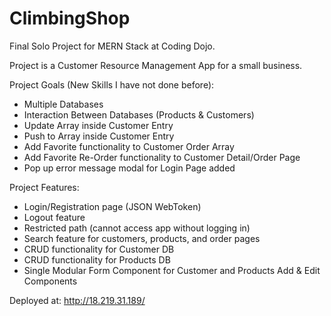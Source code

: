 # ClimbingShop

Final Solo Project for MERN Stack at Coding Dojo. <br />

Project is a Customer Resource Management App for a small business. <br />

Project Goals (New Skills I have not done before):
- Multiple Databases
- Interaction Between Databases (Products & Customers)
- Update Array inside Customer Entry
- Push to Array inside Customer Entry
- Add Favorite functionality to Customer Order Array
- Add Favorite Re-Order functionality to Customer Detail/Order Page
- Pop up error message modal for Login Page added

Project Features:
- Login/Registration page (JSON WebToken)
- Logout feature
- Restricted path (cannot access app without logging in)
- Search feature for customers, products, and order pages
- CRUD functionality for Customer DB
- CRUD functionality for Products DB
- Single Modular Form Component for Customer and Products Add & Edit Components

Deployed at:
http://18.219.31.189/
